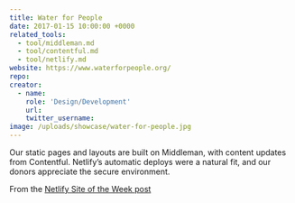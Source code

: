 ```yaml
---
title: Water for People
date: 2017-01-15 10:00:00 +0000
related_tools:
  - tool/middleman.md
  - tool/contentful.md
  - tool/netlify.md
website: https://www.waterforpeople.org/
repo:
creator:
  - name:
    role: 'Design/Development'
    url:
    twitter_username:
image: /uploads/showcase/water-for-people.jpg
---
```

Our static pages and layouts are built on Middleman, with content updates from Contentful. Netlify’s automatic deploys were a natural fit, and our donors appreciate the secure environment.

From the [Netlify Site of the Week post](https://www.netlify.com/site-of-the-week/water-for-people/)
